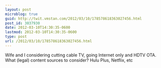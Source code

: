 ```yaml
---
layout: post
microblog: true
guid: http://twit.vmstan.com/2012/03/10/178578618363027456.html
post_id: 3037930
date: 2012-03-10T14:30:35-0600
lastmod: 2012-03-10T14:30:35-0600
type: post
url: /2012/03/10/178578618363027456.html
---
```

Wife and I considering cutting cable TV, going Internet only and HDTV OTA. What (legal) content sources to consider? Hulu Plus, Netflix, etc
